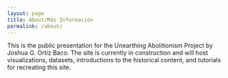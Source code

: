 ```yaml
---
layout: page
title: About/Más Información
permalink: /about/
---
```


This is the public presentation for the Unearthing Abolitionism Project by Joshua G. Ortiz Baco. The site is currently in construction and will host visualizations, datasets, introductions to the historical content, and tutorials for recreating this site.


